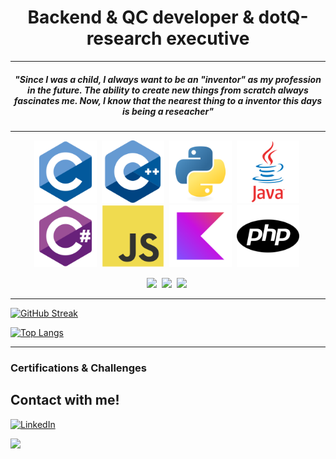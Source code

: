 <h1 align="center">Backend & QC developer & dotQ-research executive</h1>

---
 
<h5 align='center'><i>"Since I was a child, I always want to be an "inventor" as my profession in the future. The ability to create new things from scratch always fascinates me. Now, I know that the nearest thing to a inventor this days is being a reseacher"</i></h5>
 
---

<div align="center">
<img src="https://github.com/devicons/devicon/blob/master/icons/c/c-original.svg" width="100" height="100"/>&nbsp;
<img src="https://github.com/devicons/devicon/blob/master/icons/cplusplus/cplusplus-original.svg" width="100"/>&nbsp;
<img src="https://github.com/devicons/devicon/blob/master/icons/python/python-original.svg" width="100"/>&nbsp;
<img src="https://github.com/devicons/devicon/blob/master/icons/java/java-original-wordmark.svg" width="100"/>&nbsp;
<img src="https://github.com/devicons/devicon/blob/master/icons/csharp/csharp-original.svg" width="100"/>&nbsp;
<img src="https://github.com/devicons/devicon/blob/master/icons/javascript/javascript-original.svg" width="100"/>&nbsp;
<img src="https://github.com/devicons/devicon/blob/master/icons/kotlin/kotlin-original.svg" width="100"/>&nbsp;
<img src="https://github.com/devicons/devicon/blob/master/icons/php/php-plain.svg" width="100"/>&nbsp;

<img src="https://upload.wikimedia.org/wikipedia/commons/thumb/5/51/Qiskit-Logo.svg/1200px-Qiskit-Logo.svg.png" width="100"/>&nbsp;
<img src="https://encrypted-tbn0.gstatic.com/images?q=tbn:ANd9GcQbHuxKIeZyCaG4C8MEfTC1gDTptSxhgerq7A&usqp=CAU" width="100"/>&nbsp;
<img src="https://repository-images.githubusercontent.com/114306758/2566b800-6601-11e9-9f2d-36d3354da949" height="100"/>&nbsp;

</div>

---

[![GitHub Streak](http://github-readme-streak-stats.herokuapp.com?user=EnriqueAnguianoVara)](https://git.io/streak-stats)

[![Top Langs](https://github-readme-stats.vercel.app/api/top-langs/?username=EnriqueAnguianoVara)](https://github.com/anuraghazra/github-readme-stats)

---
### Certifications & Challenges

<div data-iframe-width="150" data-iframe-height="270" data-share-badge-id="f4563a02-b044-4997-900f-d595e18c0542" data-share-badge-host="https://www.credly.com"></div><script type="text/javascript" async src="//cdn.credly.com/assets/utilities/embed.js"></script>

## Contact with me!
[![LinkedIn](https://img.shields.io/badge/LinkedIn-%230077B5.svg?logo=linkedin&logoColor=white)](https://linkedin.com/in/www.linkedin.com/in/enrique-anguiano-vara-6ba44625b) 




[![](https://visitcount.itsvg.in/api?id=EnriqueAnguianoVara&icon=0&color=0)](https://visitcount.itsvg.in)
